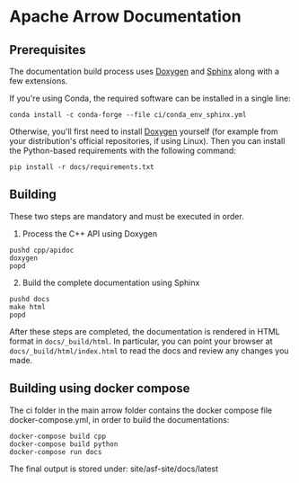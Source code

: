 <!---
  Licensed to the Apache Software Foundation (ASF) under one
  or more contributor license agreements.  See the NOTICE file
  distributed with this work for additional information
  regarding copyright ownership.  The ASF licenses this file
  to you under the Apache License, Version 2.0 (the
  "License"); you may not use this file except in compliance
  with the License.  You may obtain a copy of the License at

    http://www.apache.org/licenses/LICENSE-2.0

  Unless required by applicable law or agreed to in writing,
  software distributed under the License is distributed on an
  "AS IS" BASIS, WITHOUT WARRANTIES OR CONDITIONS OF ANY
  KIND, either express or implied.  See the License for the
  specific language governing permissions and limitations
  under the License.
-->

# Apache Arrow Documentation

## Prerequisites

The documentation build process uses [Doxygen][1] and [Sphinx][2] along with a
few extensions.

If you're using Conda, the required software can be installed in a single line:

```
conda install -c conda-forge --file ci/conda_env_sphinx.yml
```

Otherwise, you'll first need to install [Doxygen][1] yourself (for example from
your distribution's official repositories, if using Linux).  Then you can
install the Python-based requirements with the following command:

```
pip install -r docs/requirements.txt
```

## Building

These two steps are mandatory and must be executed in order.

1. Process the C++ API using Doxygen

```shell
pushd cpp/apidoc
doxygen
popd
```

2. Build the complete documentation using Sphinx


```shell
pushd docs
make html
popd
```

After these steps are completed, the documentation is rendered in HTML format
in `docs/_build/html`.  In particular, you can point your browser at
`docs/_build/html/index.html` to read the docs and review any changes you made.


## Building using docker compose

The ci folder in the main arrow folder contains the docker compose file docker-compose.yml, in 
order to build the documentations:

```
docker-compose build cpp 
docker-compose build python 
docker-compose run docs 
```

The final output is stored under: site/asf-site/docs/latest



[1]: http://www.doxygen.nl
[2]: http://www.sphinx-doc.org/
